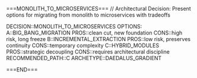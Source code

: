 ===MONOLITH_TO_MICROSERVICES===
// Architectural Decision: Present options for migrating from monolith to microservices with tradeoffs

DECISION::MONOLITH_TO_MICROSERVICES
OPTIONS:
  A::BIG_BANG_MIGRATION
    PROS::clean cut, new foundation
    CONS::high risk, long freeze
  B::INCREMENTAL_EXTRACTION
    PROS::low risk, preserves continuity
    CONS::temporary complexity
  C::HYBRID_MODULES
    PROS::strategic decoupling
    CONS::requires architectural discipline
RECOMMENDED_PATH::C
ARCHETYPE::DAEDALUS_GRADIENT

===END===
